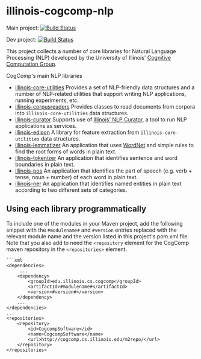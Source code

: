 # illinois-cogcomp-nlp

Main project: 
[![Build Status](https://semaphoreci.com/api/v1/projects/5303a5fc-469c-42a8-84c9-fbef6382179a/579314/badge.svg)](https://semaphoreci.com/danyaljj/illinois-cogcomp-nlp)

Dev project: 
[![Build Status](https://semaphoreci.com/api/v1/projects/80f49761-69dc-4a02-8ea9-a6895338a115/580384/badge.svg)](https://semaphoreci.com/cogcomp-dev/illinois-cogcomp-nlp)

This project collects a number of core libraries for Natural Language Processing (NLP) developed 
by the University of Illinois' [Cognitive Computation Group](https://cogcomp.cs.illinois.edu).  

CogComp's main NLP libraries

  - [illinois-core-utilities](core-utilities/README.md)
Provides a set of NLP-friendly data structures and a number of 
NLP-related utilities that support writing NLP applications, running experiments, etc.
  - [illinois-corpusreaders](corpusreaders/README.md)
Provides classes to read documents from corpora into `illinois-core-utilities` data structures.
  - [illinois-curator](curator/README.md)
Supports use of [Illinois' NLP Curator](http://cogcomp.cs.illinois.edu/page/software_view/Curator), 
 a tool to run NLP applications as services.
  - [illinois-edison](edison/README.md)
A library for feature extraction from `illinois-core-utilities` data structures.
  - [illinois-lemmatizer](lemmatizer/README.md)
An application that uses [WordNet](https://wordnet.princeton.edu/) and simple rules to find the
root forms of words in plain text.
  - [illinois-tokenizer](tokenizer/README.md)
An application that identifies sentence and word boundaries in plain text.
  - [illinois-pos](pos/README.md)
An application that identifies the part of speech (e.g. verb + tense, noun + number) of each word
in plain text.
  - [illinois-ner](ner/README.md)
An application that identifies named entities in plain text according to two different sets of categories. 


## Using each library programmatically 

To include one of the modules in your Maven project, add the following snippet with the
   `#modulename#` and `#version` entries replaced with the relevant module name and the 
   version listed in this project's pom.xml file. Note that you also add to need the
   `<repository` element for the CogComp maven repository in the `<repositories>` element.
    
    ```xml 
    <dependencies>
         ...
        <dependency>
            <groupId>edu.illinois.cs.cogcomp</groupId>
            <artifactId>#modulename#</artifactId>
            <version>#version#</version>
        </dependency>
        ...
    </dependencies>
    ...
    <repositories>
        <repository>
            <id>CogcompSoftware</id>
            <name>CogcompSoftware</name>
            <url>http://cogcomp.cs.illinois.edu/m2repo/</url>
        </repository>
    </repositories>
   ```
